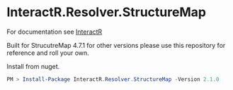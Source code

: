 # InteractR.Resolver.StructureMap
For documentation see [InteractR](https://github.com/madebykrol/InteractR)

Built for StrucutreMap 4.7.1 for other versions please use this repository for reference and roll your own.

Install from nuget.
```PowerShell
PM > Install-Package InteractR.Resolver.StructureMap -Version 2.1.0
```